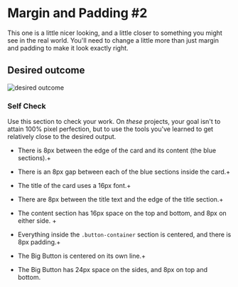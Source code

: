 # Margin and Padding #2

This one is a little nicer looking, and a little closer to something you might see in the real world. You'll need to change a little more than just margin and padding to make it look exactly right.

## Desired outcome

![desired outcome](./desired-outcome.png)

### Self Check

Use this section to check your work. On _these_ projects, your goal isn't to attain 100% pixel perfection, but to use the tools you've learned to get relatively close to the desired output.

- There is 8px between the edge of the card and its content (the blue sections).+

- There is an 8px gap between each of the blue sections inside the card.+

- The title of the card uses a 16px font.+

- There are 8px between the title text and the edge of the title section.+

- The content section has 16px space on the top and bottom, and 8px on either side. +

- Everything inside the `.button-container` section is centered, and there is 8px padding.+

- The Big Button is centered on its own line.+

- The Big Button has 24px space on the sides, and 8px on top and bottom.

